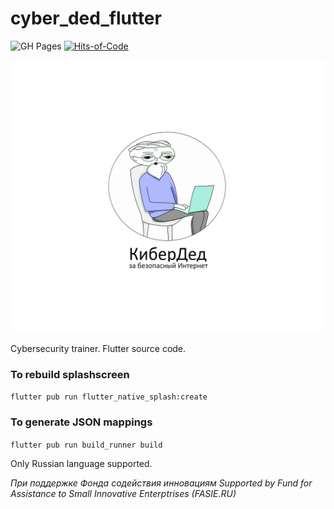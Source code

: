 # cyber_ded_flutter 
![GH Pages](https://github.com/TepMex/cyber_ded_flutter/actions/workflows/publish.yaml/badge.svg) [![Hits-of-Code](https://hitsofcode.com/github/TepMex/cyber_ded_flutter?branch=main)](https://hitsofcode.com/github/TepMex/cyber_ded_flutter/view?branch=main)

![КиберДед](/assets/logo.png?raw=true "Logo")

Cybersecurity trainer. Flutter source code.
### To rebuild splashscreen

`flutter pub run flutter_native_splash:create`

### To generate JSON mappings

`flutter pub run build_runner build`

Only Russian language supported.

*При поддержке Фонда содействия инновациям*
*Supported by Fund for Assistance to Small Innovative Enterptrises (FASIE.RU)*